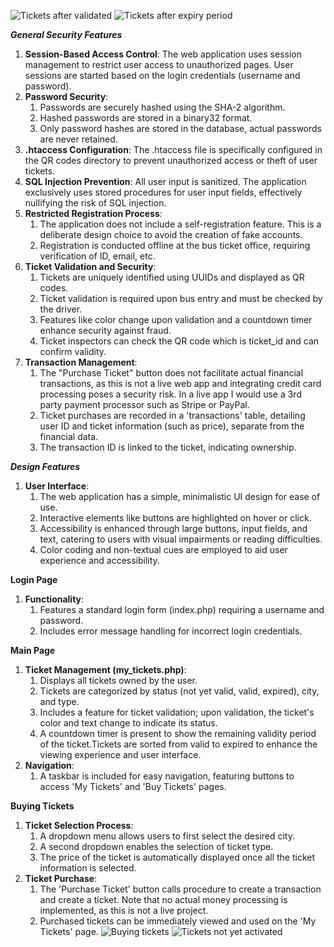 

![Tickets after validated](https://github.com/alper8/alperticket/blob/main/valid.PNG)
![Tickets after expiry period](https://github.com/alper8/alperticket/blob/main/expired.PNG)


***General Security Features***



1.  **Session-Based Access Control**: The web application uses session management to restrict user access to unauthorized pages. User sessions are started based on the login credentials (username and password).
2.  **Password Security**:
    1.  Passwords are securely hashed using the SHA-2 algorithm.
    2.  Hashed passwords are stored in a binary32 format.
    3.  Only password hashes are stored in the database, actual passwords are never retained.
3.  **.htaccess Configuration**: The .htaccess file is specifically configured in the QR codes directory to prevent unauthorized access or theft of user tickets.
4.  **SQL Injection Prevention**: All user input is sanitized. The application exclusively uses stored procedures for user input fields, effectively nullifying the risk of SQL injection.
5.  **Restricted Registration Process**:
    1.  The application does not include a self-registration feature. This is a deliberate design choice to avoid the creation of fake accounts.
    2.  Registration is conducted offline at the bus ticket office, requiring verification of ID, email, etc.
6.  **Ticket Validation and Security**:
    1.  Tickets are uniquely identified using UUIDs and displayed as QR codes.
    2.  Ticket validation is required upon bus entry and must be checked by the driver.
    3.  Features like color change upon validation and a countdown timer enhance security against fraud.
    4.  Ticket inspectors can check the QR code which is ticket_id and can confirm validity.
7.  **Transaction Management**:
    1.  The "Purchase Ticket" button does not facilitate actual financial transactions, as this is not a live web app and integrating credit card processing poses a security risk. In a live app I would use a 3rd party payment processor such as Stripe or PayPal.
    2.  Ticket purchases are recorded in a 'transactions' table, detailing user ID and ticket information (such as price), separate from the financial data.
    3.  The transaction ID is linked to the ticket, indicating ownership.


***Design Features***



1.  **User Interface**:
    1.  The web application has a simple, minimalistic UI design for ease of use.
    2.  Interactive elements like buttons are highlighted on hover or click.
    3.  Accessibility is enhanced through large buttons, input fields, and text, catering to users with visual impairments or reading difficulties.
    4.  Color coding and non-textual cues are employed to aid user experience and accessibility.

**Login Page**

1.  **Functionality**:
    1.  Features a standard login form (index.php) requiring a username and password.
    2.  Includes error message handling for incorrect login credentials.

**Main Page**

1.  **Ticket Management (my_tickets.php)**:
    1.  Displays all tickets owned by the user.
    2.  Tickets are categorized by status (not yet valid, valid, expired), city, and type.
    3.  Includes a feature for ticket validation; upon validation, the ticket's color and text change to indicate its status.
    4.  A countdown timer is present to show the remaining validity period of the ticket.Tickets are sorted from valid to expired to enhance the viewing experience and user interface.
2.  **Navigation**:
    1.  A taskbar is included for easy navigation, featuring buttons to access 'My Tickets' and 'Buy Tickets' pages.


**Buying Tickets**

1.  **Ticket Selection Process**:
    1.  A dropdown menu allows users to first select the desired city.
    2.  A second dropdown enables the selection of ticket type.
    3.  The price of the ticket is automatically displayed once all the ticket information is selected.
2.  **Ticket Purchase**:
    1.  The 'Purchase Ticket' button calls procedure to create a transaction and create a ticket. Note that no actual money processing is implemented, as this is not a live project.
    2.  Purchased tickets can be immediately viewed and used on the 'My Tickets' page.
![Buying tickets](https://github.com/alper8/alperticket/blob/main/buy.PNG)
![Tickets not yet activated](https://github.com/alper8/alperticket/blob/main/tickets.PNG)
